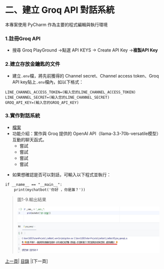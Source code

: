 # 二、建立 Groq API 對話系統
本專案使用 PyCharm 作為主要的程式編輯與執行環境

### 1.註冊Groq API
* 搜尋 Groq PlayGround ->點選 API KEYS -> Create API Key ->**複製API Key**

### 2.建立存放金鑰匙的文件
* 建立`.env`檔，將先前獲得的 Channel secret、Channel access token、Groq API key貼上`.env`檔內，如以下格式：

```
LINE_CHANNEL_ACCESS_TOKEN=(輸入您的LINE_CHANNEL_ACCESS_TOKEN)
LINE_CHANNEL_SECRET=(輸入您的LINE_CHANNEL_SECRET)
GROQ_API_KEY=(輸入您的GROQ_API_KEY)
```

### 3.實作對話系統
- [檔案](Code/groq_openapi.py)
- 功能介紹：實作與 Groq 提供的 OpenAI API（llama-3.3-70b-versatile模型）互動的聊天函式。
    - 嘗試
    - 嘗試
    - 嘗試
    - 嘗試


* 如果想確認是否可以對話，可輸入以下程式並執行：
```
if __name__ == "__main__":
    print(mychatbot('你好 ，你是誰？'))
```

>圖1-9.輸出結果
>
><img src="Photos/RAG_07.jpg" alt="RAG流程圖" width="900" height="150"/>

[上一頁](STEP_1.md)| [目錄](README.md) |[下一頁]
